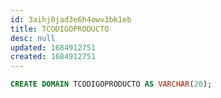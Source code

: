 ```yaml
---
id: 3aihj0jad3e6h4owv3bk1eb
title: TCODIGOPRODUCTO
desc: null
updated: 1684912751
created: 1684912751
---
```



```sql
CREATE DOMAIN TCODIGOPRODUCTO AS VARCHAR(20);
```
